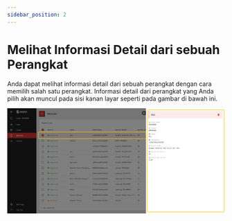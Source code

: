 ```yaml
---
sidebar_position: 2
---
```


# Melihat Informasi Detail dari sebuah Perangkat

Anda dapat melihat informasi detail dari sebuah perangkat dengan cara memilih salah satu perangkat. Informasi detail dari perangkat yang Anda pilih akan muncul pada sisi kanan layar seperti pada gambar di bawah ini.

![](/img/screenshots/website-application-usage/devices/detailed-information-of-a-device/detailed-information-of-a-device-1.png)